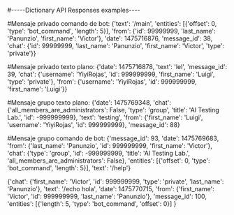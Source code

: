 #-----Dictionary API Responses examples----

#Mensaje privado comando de bot:
{'text': '/main',
 'entities': [{'offset': 0,
              'type': 'bot_command',
               'length': 5}],
 'from': {'id': 99999999,
         'last_name': 'Panunzio',
         'first_name': 'Victor'},
 'date': 1475716876,
 'message_id': 38,
 'chat': {'id': 99999999,
         'last_name': 'Panunzio',
         'first_name': 'Victor',
         'type': 'private'}}

#Mensaje privado texto plano:
{'date': 1475716878,
 'text': 'lel',
 'message_id': 39,
 'chat': {'username': 'YiyiRojas',
          'id': 999999999,
          'first_name': 'Luigi',
          'type': 'private'},
 'from': {'username': 'YiyiRojas',
         'id': 999999999,
         'first_name': 'Luigi'}}

#Mensaje grupo texto plano:
{'date': 1475769348,
 'chat': {'all_members_are_administrators': False,
          'type': 'group',
          'title': 'AI Testing Lab.',
          'id': -999999999},
 'text': 'testing',
 'from': {'first_name': 'Luigi',
           'username': 'YiyiRojas',
           'id': 999999999},
           'message_id': 88}

#Mensaje grupo comando de bot:
{'message_id': 93,
 'date': 1475769683,
 'from': {'last_name': 'Panunzio',
          'id': 999999999,
          'first_name': 'Victor'},
 'chat': {'type': 'group',
          'id': -999999999,
          'title': 'AI Testing Lab.',
          'all_members_are_administrators': False},
'entities': [{'offset': 0,
            'type': 'bot_command',
            'length': 5}],
'text': '/help'}

{'chat': {'first_name': 'Victor',
          'id': 999999999,
          'type': 'private',
          'last_name': 'Panunzio'},
 'text': '/echo hola',
 'date': 1475770715,
 'from': {'first_name': 'Victor',
          'id': 999999999,
          'last_name': 'Panunzio'},
 'message_id': 100,
 'entities': [{'length': 5,
               'type': 'bot_command',
               'offset': 0}]
}
